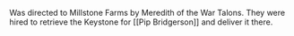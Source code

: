 Was directed to Millstone Farms by Meredith of the War Talons. They were hired to retrieve the Keystone for [[Pip Bridgerson]] and deliver it there. 